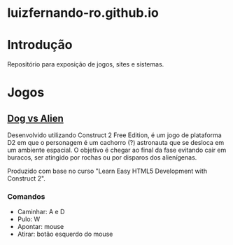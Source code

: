 # luizfernando-ro.github.io

# Introdução

Repositório para exposição de jogos, sites e sistemas.

# Jogos

## [Dog vs Alien](https://luizfernando-ro.github.io/DogVsAlien)

Desenvolvido utilizando Construct 2 Free Edition, é um jogo de plataforma D2 em que o personagem é um cachorro (?) astronauta que se desloca em um ambiente espacial. O objetivo é chegar ao final da fase evitando cair em buracos, ser atingido por rochas ou por disparos dos alienígenas.

Produzido com base no curso "Learn Easy HTML5 Development with Construct 2".

### Comandos

- Caminhar: A e D
- Pulo: W
- Apontar: mouse
- Atirar: botão esquerdo do mouse
